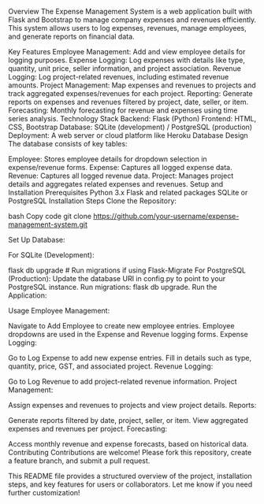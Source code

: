 Overview
The Expense Management System is a web application built with Flask and Bootstrap to manage company expenses and revenues efficiently. This system allows users to log expenses, revenues, manage employees, and generate reports on financial data.

Key Features
Employee Management: Add and view employee details for logging purposes.
Expense Logging: Log expenses with details like type, quantity, unit price, seller information, and project association.
Revenue Logging: Log project-related revenues, including estimated revenue amounts.
Project Management: Map expenses and revenues to projects and track aggregated expenses/revenues for each project.
Reporting: Generate reports on expenses and revenues filtered by project, date, seller, or item.
Forecasting: Monthly forecasting for revenue and expenses using time series analysis.
Technology Stack
Backend: Flask (Python)
Frontend: HTML, CSS, Bootstrap
Database: SQLite (development) / PostgreSQL (production)
Deployment: A web server or cloud platform like Heroku
Database Design
The database consists of key tables:

Employee: Stores employee details for dropdown selection in expense/revenue forms.
Expense: Captures all logged expense data.
Revenue: Captures all logged revenue data.
Project: Manages project details and aggregates related expenses and revenues.
Setup and Installation
Prerequisites
Python 3.x
Flask and related packages
SQLite or PostgreSQL
Installation Steps
Clone the Repository:

bash
Copy code
git clone https://github.com/your-username/expense-management-system.git

Set Up Database:

For SQLite (Development):

flask db upgrade  # Run migrations if using Flask-Migrate
For PostgreSQL (Production):
Update the database URI in config.py to point to your PostgreSQL instance.
Run migrations: flask db upgrade.
Run the Application:


Usage
Employee Management:

Navigate to Add Employee to create new employee entries.
Employee dropdowns are used in the Expense and Revenue logging forms.
Expense Logging:

Go to Log Expense to add new expense entries.
Fill in details such as type, quantity, price, GST, and associated project.
Revenue Logging:

Go to Log Revenue to add project-related revenue information.
Project Management:

Assign expenses and revenues to projects and view project details.
Reports:

Generate reports filtered by date, project, seller, or item.
View aggregated expenses and revenues per project.
Forecasting:

Access monthly revenue and expense forecasts, based on historical data.
Contributing
Contributions are welcome! Please fork this repository, create a feature branch, and submit a pull request.

This README file provides a structured overview of the project, installation steps, and key features for users or collaborators. Let me know if you need further customization!
